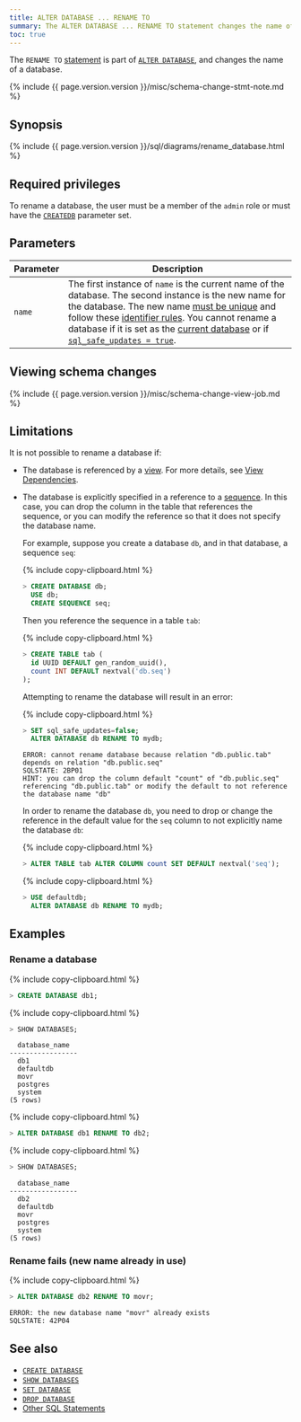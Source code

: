 ```yaml
---
title: ALTER DATABASE ... RENAME TO
summary: The ALTER DATABASE ... RENAME TO statement changes the name of a database.
toc: true
---
```


The `RENAME TO` [statement](sql-statements.html) is part of [`ALTER DATABASE`](alter-database.html), and changes the name of a database.

{% include {{ page.version.version }}/misc/schema-change-stmt-note.md %}

## Synopsis

<div>
{% include {{ page.version.version }}/sql/diagrams/rename_database.html %}
</div>

## Required privileges

To rename a database, the user must be a member of the `admin` role or must have the [`CREATEDB`](create-role.html#create-a-role-that-can-create-and-rename-databases) parameter set.

## Parameters

Parameter | Description
----------|------------
`name` | The first instance of `name` is the current name of the database. The second instance is the new name for the database. The new name [must be unique](#rename-fails-new-name-already-in-use) and follow these [identifier rules](keywords-and-identifiers.html#identifiers). You cannot rename a database if it is set as the [current database](sql-name-resolution.html#current-database) or if [`sql_safe_updates = true`](set-vars.html).

## Viewing schema changes

{% include {{ page.version.version }}/misc/schema-change-view-job.md %}

## Limitations

It is not possible to rename a database if:

- The database is referenced by a [view](views.html). For more details, see [View Dependencies](views.html#view-dependencies).
- The database is explicitly specified in a reference to a [sequence](create-sequence.html). In this case, you can drop the column in the table that references the sequence, or you can modify the reference so that it does not specify the database name.

    For example, suppose you create a database `db`, and in that database, a sequence `seq`:

    {% include copy-clipboard.html %}
    ~~~ sql
    > CREATE DATABASE db;
      USE db;
      CREATE SEQUENCE seq;
    ~~~

    Then you reference the sequence in a table `tab`:

    {% include copy-clipboard.html %}
    ~~~ sql
    > CREATE TABLE tab (
      id UUID DEFAULT gen_random_uuid(),
      count INT DEFAULT nextval('db.seq')
    );
    ~~~

    Attempting to rename the database will result in an error:

    {% include copy-clipboard.html %}
    ~~~ sql
    > SET sql_safe_updates=false;
      ALTER DATABASE db RENAME TO mydb;
    ~~~

    ~~~
    ERROR: cannot rename database because relation "db.public.tab" depends on relation "db.public.seq"
    SQLSTATE: 2BP01
    HINT: you can drop the column default "count" of "db.public.seq" referencing "db.public.tab" or modify the default to not reference the database name "db"
    ~~~

    In order to rename the database `db`, you need to drop or change the reference in the default value for the `seq` column to not explicitly name the database `db`:

    {% include copy-clipboard.html %}
    ~~~ sql
    > ALTER TABLE tab ALTER COLUMN count SET DEFAULT nextval('seq');
    ~~~

    {% include copy-clipboard.html %}
    ~~~ sql
    > USE defaultdb;
      ALTER DATABASE db RENAME TO mydb;
    ~~~

## Examples

### Rename a database

{% include copy-clipboard.html %}
~~~ sql
> CREATE DATABASE db1;
~~~

{% include copy-clipboard.html %}
~~~ sql
> SHOW DATABASES;
~~~

~~~
  database_name
-----------------
  db1
  defaultdb
  movr
  postgres
  system
(5 rows)
~~~

{% include copy-clipboard.html %}
~~~ sql
> ALTER DATABASE db1 RENAME TO db2;
~~~

{% include copy-clipboard.html %}
~~~ sql
> SHOW DATABASES;
~~~

~~~
  database_name
-----------------
  db2
  defaultdb
  movr
  postgres
  system
(5 rows)
~~~

### Rename fails (new name already in use)

{% include copy-clipboard.html %}
~~~ sql
> ALTER DATABASE db2 RENAME TO movr;
~~~

~~~
ERROR: the new database name "movr" already exists
SQLSTATE: 42P04
~~~

## See also

- [`CREATE DATABASE`](create-database.html)
- [`SHOW DATABASES`](show-databases.html)
- [`SET DATABASE`](set-vars.html)
- [`DROP DATABASE`](drop-database.html)
- [Other SQL Statements](sql-statements.html)
